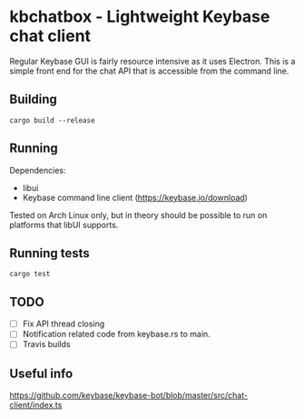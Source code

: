 # kbchatbox - Lightweight Keybase chat client

Regular Keybase GUI is fairly resource intensive as it uses Electron. This is a simple front end for the chat API that is accessible from the command line.

## Building

```
cargo build --release
```

## Running

Dependencies:
- libui
- Keybase command line client (https://keybase.io/download)

Tested on Arch Linux only, but in theory should be possible to run on platforms that libUI supports.

## Running tests
```
cargo test
```

## TODO
- [ ] Fix API thread closing
- [ ] Notification related code from keybase.rs to main.
- [ ] Travis builds

## Useful info

https://github.com/keybase/keybase-bot/blob/master/src/chat-client/index.ts
